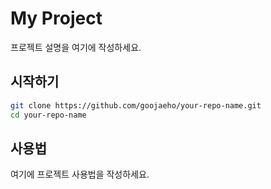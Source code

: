 # My Project

프로젝트 설명을 여기에 작성하세요.

## 시작하기

```bash
git clone https://github.com/goojaeho/your-repo-name.git
cd your-repo-name
```

## 사용법

여기에 프로젝트 사용법을 작성하세요.